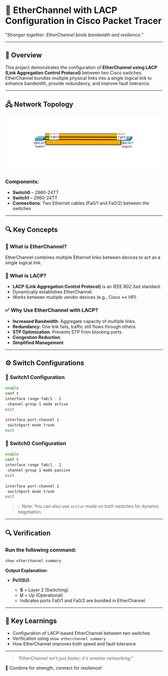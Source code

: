 # 🔗 EtherChannel with LACP Configuration in Cisco Packet Tracer

*"Stronger together: EtherChannel binds bandwidth and resilience."*

---

## 📖 Overview

This project demonstrates the configuration of **EtherChannel using LACP (Link Aggregation Control Protocol)** between two Cisco switches. EtherChannel bundles multiple physical links into a single logical link to enhance bandwidth, provide redundancy, and improve fault tolerance.

---

## 🖧 Network Topology

![EtherChannel Topology](https://github.com/21Lalit/Networking-projects/blob/main/EtherChannel/EtherChannel-Topology.png)

### Components:

* **Switch0** – 2960-24TT
* **Switch1** – 2960-24TT
* **Connections**: Two Ethernet cables (Fa0/1 and Fa0/2) between the switches

---

## 🔍 Key Concepts

### 🧠 What is EtherChannel?

EtherChannel combines multiple Ethernet links between devices to act as a single logical link.

### 🔗 What is LACP?

* **LACP (Link Aggregation Control Protocol)** is an IEEE 802.3ad standard.
* Dynamically establishes EtherChannel.
* Works between multiple vendor devices (e.g., Cisco ↔ HP).

### ✅ Why Use EtherChannel with LACP?

* **Increased Bandwidth**: Aggregate capacity of multiple links.
* **Redundancy**: One link fails, traffic still flows through others.
* **STP Optimization**: Prevents STP from blocking ports.
* **Congestion Reduction**.
* **Simplified Management**.

---

## ⚙️ Switch Configurations

### 🔧 Switch1 Configuration

```bash
enable
conf t
interface range fa0/1 - 2
 channel-group 1 mode active
exit

interface port-channel 1
 switchport mode trunk
exit
```

### 🔧 Switch0 Configuration

```bash
enable
conf t
interface range fa0/1 - 2
 channel-group 1 mode passive
exit

interface port-channel 1
 switchport mode trunk
exit
```

> 💡 Note: You can also use `active` mode on both switches for dynamic negotiation.

---

## 🔍 Verification

### Run the following command:

```bash
show etherchannel summary
```

**Output Explanation:**

* **Po1(SU)**:

  * **S** = Layer 2 (Switching)
  * **U** = Up (Operational)
  * Indicates ports Fa0/1 and Fa0/2 are bundled in EtherChannel

---

## 🎯 Key Learnings

* Configuration of LACP-based EtherChannel between two switches
* Verification using `show etherchannel summary`
* How EtherChannel improves both speed and fault tolerance

---

> *"EtherChannel isn't just faster; it's smarter networking."*

🚀 Combine for strength, connect for resilience!
